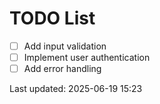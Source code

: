 # TODO List

- [ ] Add input validation
- [ ] Implement user authentication
- [ ] Add error handling

Last updated: 2025-06-19 15:23
